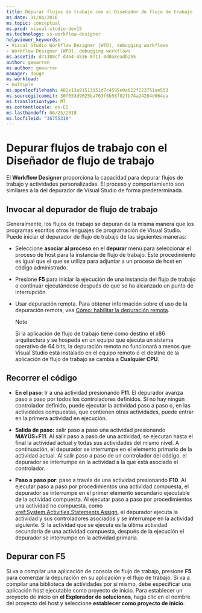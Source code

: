 ```yaml
---
title: Depurar flujos de trabajo con el Diseñador de flujo de trabajo
ms.date: 11/04/2016
ms.topic: conceptual
ms.prod: visual-studio-dev15
ms.technology: vs-workflow-designer
helpviewer_keywords:
- Visual Studio Workflow Designer [WFD], debugging workflows
- Workflow Designer [WFD], debugging workflows
ms.assetid: d71308cf-d464-4536-8711-0d0a8eadb255
author: gewarren
ms.author: gewarren
manager: douge
ms.workload:
- multiple
ms.openlocfilehash: 482e13a91513151d7c4595e0a622f223751ae553
ms.sourcegitcommit: 30f653d9625ba763f6b58f02fb74a24204d064ea
ms.translationtype: MT
ms.contentlocale: es-ES
ms.lasthandoff: 06/25/2018
ms.locfileid: "36755319"
---
```

# <a name="debug-workflows-with-the-workflow-designer"></a>Depurar flujos de trabajo con el Diseñador de flujo de trabajo

El **Workflow Designer** proporciona la capacidad para depurar flujos de trabajo y actividades personalizadas. El proceso y comportamiento son similares a la del depurador de Visual Studio de forma predeterminada.

## <a name="invoke-the-workflow-debugger"></a>Invocar al depurador de flujo de trabajo

Generalmente, los flujos de trabajo se depuran de la misma manera que los programas escritos otros lenguajes de programación de Visual Studio. Puede iniciar el depurador de flujo de trabajo de las siguientes maneras:

- Seleccione **asociar al proceso** en el **depurar** menú para seleccionar el proceso de host para la instancia de flujo de trabajo. Este procedimiento es igual que el que se utiliza para adjuntar a un proceso de host en código administrado.

- Presione **F5** para iniciar la ejecución de una instancia del flujo de trabajo o continuar ejecutándose después de que se ha alcanzado un punto de interrupción.

- Usar depuración remota. Para obtener información sobre el uso de la depuración remota, vea [Cómo: habilitar la depuración remota](/previous-versions/visualstudio/visual-studio-2010/febz73k0(v=vs.100)).

   > [!NOTE]
   > Si la aplicación de flujo de trabajo tiene como destino el x86 arquitectura y se hospeda en un equipo que ejecuta un sistema operativo de 64 bits, la depuración remota no funcionará a menos que Visual Studio está instalado en el equipo remoto o el destino de la aplicación de flujo de trabajo se cambia a  **Cualquier CPU**.

## <a name="step-through-code"></a>Recorrer el código

- **En el paso**: Ir a una actividad presionando **F11**. El depurador avanza paso a paso por todos los controladores definidos. Si no hay ningún controlador definido, puede ejecutar la actividad paso a paso o, en las actividades compuestas, que contienen otras actividades, puede entrar en la primera actividad en ejecución.

- **Salida de paso:** salir paso a paso una actividad presionando **MAYÚS**+**F11**. Al salir paso a paso de una actividad, se ejecutan hasta el final la actividad actual y todas sus actividades del mismo nivel. A continuación, el depurador se interrumpe en el elemento primario de la actividad actual. Al salir paso a paso de un controlador del código, el depurador se interrumpe en la actividad a la que está asociado el controlador.

- **Paso a paso por**: paso a través de una actividad presionando **F10**. Al ejecutar paso a paso por procedimientos una actividad compuesta, el depurador se interrumpe en el primer elemento secundario ejecutable de la actividad compuesta. Al ejecutar paso a paso por procedimientos una actividad no compuesta, como <xref:System.Activities.Statements.Assign>, el depurador ejecuta la actividad y sus controladores asociados y se interrumpe en la actividad siguiente. Si la actividad que se ejecuta es la última actividad secundaria de una actividad compuesta, después de la ejecución el depurador se interrumpe en la actividad primaria.

## <a name="debug-with-f5"></a>Depurar con F5

Si va a compilar una aplicación de consola de flujo de trabajo, presione **F5** para comenzar la depuración en su aplicación y el flujo de trabajo. Si va a compilar una biblioteca de actividades por sí mismo, debe especificar una aplicación host ejecutable como proyecto de inicio. Para establecer un proyecto de inicio en **el Explorador de soluciones**, haga clic en el nombre del proyecto del host y seleccione **establecer como proyecto de inicio**.